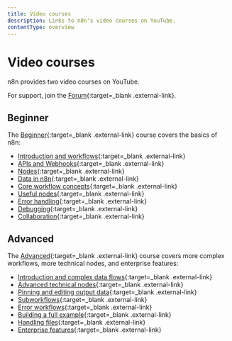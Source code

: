 ```yaml
---
title: Video courses
description: Links to n8n's video courses on YouTube.
contentType: overview
---
```


# Video courses

n8n provides two video courses on YouTube.

For support, join the [Forum](https://community.n8n.io/){:target=_blank .external-link}.

## Beginner

The [Beginner](https://www.youtube.com/playlist?list=PLlET0GsrLUL59YbxstZE71WszP3pVnZfI){:target=_blank .external-link} course covers the basics of n8n:

- [Introduction and workflows](https://youtu.be/4BVTkqbn_tY?si=g2A5eD8kAoia5k6y){:target=_blank .external-link}
- [APIs and Webhooks](https://youtu.be/y_cpFMF1pzk?si=zi3wM4W7nx8Jkcw3){:target=_blank .external-link}
- [Nodes](https://youtu.be/rCPXBkeBWCQ?si=-T2iUsydwS5ym6yI){:target=_blank .external-link}
- [Data in n8n](https://youtu.be/2YfWuNziPE4?si=4jB-fubG1_T0HXYx){:target=_blank .external-link}
- [Core workflow concepts](https://youtu.be/kkrA7tGHYNo?si=mLVbuV98ohL5YVnm){:target=_blank .external-link}
- [Useful nodes](https://youtu.be/Rmi-ckbMOQE?si=H_dF77uf5KJU7RtH){:target=_blank .external-link}
- [Error handling](https://youtu.be/XEUVl3bbMhI?si=nUyaME5kyxe6daGO){:target=_blank .external-link}
- [Debugging](https://youtu.be/Gxe_RfCRH-o?si=F-pAviLTIeL3-X13){:target=_blank .external-link}
- [Collaboration](https://youtu.be/pI0W-0Qcwmo?si=X7sALFXo2e-cY9FQ){:target=_blank .external-link}


## Advanced

The [Advanced](https://www.youtube.com/playlist?list=PLlET0GsrLUL5bxmx5c1H1Ms_OtOPYZIEG){:target=_blank .external-link} course covers more complex workflows, more technical nodes, and enterprise features:

- [Introduction and complex data flows](https://youtu.be/TFTLMQLozCI?si=vX0ooIH1RmbsgAkC){:target=_blank .external-link}
- [Advanced technical nodes](https://youtu.be/JM4jqYs4Fxo?si=YSNMeSay3C29C8HS){:target=_blank .external-link}
- [Pinning and editing output data](https://youtu.be/zcNB8L4_9mA?si=LZJ9DlYDQQxL7eeP){:target=_blank .external-link}
- [Subworkflows](https://youtu.be/xr05Ie_Hkyg?si=rqqP8llttZPBjBeD){:target=_blank .external-link}
- [Error workflows](https://youtu.be/77Ewdaby47M?si=6YRlC4nMgG4hVQPV){:target=_blank .external-link}
- [Building a full example](https://youtu.be/wOKLEfeJLVE?si=YMW5t-PzPq7QKbPY){:target=_blank .external-link}
- [Handling files](https://youtu.be/2RAZYNigqOY?si=9x4vLX2Qo08xx8vC){:target=_blank .external-link}
- [Enterprise features](https://youtu.be/fXEubzmVJ_E?si=aK9_fI9tkF6F5CtB){:target=_blank .external-link}